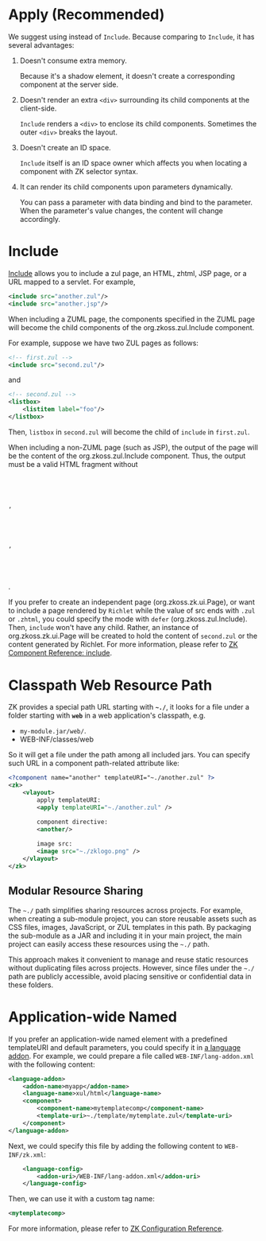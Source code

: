 # Apply (Recommended)

We suggest using
[<apply>](http://books.zkoss.org/zk-mvvm-book/8.0/shadow_elements/shadow_elements.html)
instead of `Include`. Because comparing to `Include`, it has several
advantages:

1.  Doesn't consume extra memory.
      
    Because it's a shadow element, it doesn't create a corresponding
    component at the server side.
2.  Doesn't render an extra `<div>` surrounding its child components at
    the client-side.
      
    `Include` renders a `<div>` to enclose its child components.
    Sometimes the outer `<div>` breaks the layout.
3.  Doesn't create an ID space.
      
    `Include` itself is an ID space owner which affects you when
    locating a component with ZK selector syntax.
4.  It can render its child components upon parameters dynamically.
      
    You can pass a parameter with data binding and bind to the
    parameter. When the parameter's value changes, the content will
    change accordingly.

# Include

[Include](ZK_Component_Reference/Essential_Components/Include)
allows you to include a zul page, an HTML, zhtml, JSP page, or a URL
mapped to a servlet. For example,

``` xml
<include src="another.zul"/>
<include src="another.jsp"/>
```

When including a ZUML page, the components specified in the ZUML page
will become the child components of the
<javadoc>org.zkoss.zul.Include</javadoc> component.

For example, suppose we have two ZUL pages as follows:

``` xml
<!-- first.zul -->
<include src="second.zul"/>
```

and

``` xml
<!-- second.zul -->
<listbox>
    <listitem label="foo"/>
</listbox>
```

Then, `listbox` in `second.zul` will become the child of `include` in
`first.zul`.

When including a non-ZUML page (such as JSP), the output of the page
will be the content of the <javadoc>org.zkoss.zul.Include</javadoc>
component. Thus, the output must be a valid HTML fragment without <code>

<html>

,

<head>

,

<body>

</code>.

If you prefer to create an independent page
(<javadoc type="interface">org.zkoss.zk.ui.Page</javadoc>), or want to
include a page rendered by `Richlet` while the value of src ends with
`.zul` or `.zhtml`, you could specify the mode with `defer`
(<javadoc method="setMode(java.lang.String)">org.zkoss.zul.Include</javadoc>).
Then, `include` won't have any child. Rather, an instance of
<javadoc type="interface">org.zkoss.zk.ui.Page</javadoc> will be created
to hold the content of `second.zul` or the content generated by Richlet.
For more information, please refer to [ZK Component Reference:
include](ZK_Component_Reference/Essential_Components/Include).

# Classpath Web Resource Path

ZK provides a special path URL starting with **`~./`**, it looks for a
file under a folder starting with **`web`** in a web application's
classpath, e.g.

- `my-module.jar/web/`.
- WEB-INF/classes/web

So it will get a file under the path among all included jars. You can
specify such URL in a component path-related attribute like:

``` xml
<?component name="another" templateURI="~./another.zul" ?>
<zk>
    <vlayout>
        apply templateURI:
        <apply templateURI="~./another.zul" />

        component directive:
        <another/>
        
        image src:
        <image src="~./zklogo.png" />
    </vlayout>
</zk>
```

## Modular Resource Sharing

The `~./` path simplifies sharing resources across projects. For example, when creating a sub-module project, you can store reusable assets such as CSS files, images, JavaScript, or ZUL templates in this path. By packaging the sub-module as a JAR and including it in your main project, the main project can easily access these resources using the `~./` path.

This approach makes it convenient to manage and reuse static resources without duplicating files across projects. However, since files under the `~./` path are publicly accessible, avoid placing sensitive or confidential data in these folders.

# Application-wide Named <Apply>

If you prefer an application-wide named
[<apply>](http://books.zkoss.org/zk-mvvm-book/8.0/syntax/apply.html)
element with a predefined templateURI and default parameters, you could
specify it in [a language
addon](ZK_Client-side_Reference/Language_Definition). For
example, we could prepare a file called `WEB-INF/lang-addon.xml` with
the following content:

``` XML
<language-addon>
    <addon-name>myapp</addon-name>
    <language-name>xul/html</language-name>
    <component>
        <component-name>mytemplatecomp</component-name>
        <template-uri>~./template/mytemplate.zul</template-uri>
    </component>
</language-addon>
```

Next, we could specify this file by adding the following content to
`WEB-INF/zk.xml`:

``` xml
    <language-config>
        <addon-uri>/WEB-INF/lang-addon.xml</addon-uri>
    </language-config>
```

Then, we can use it with a custom tag name:

``` xml
<mytemplatecomp>
```

For more information, please refer to [ZK Configuration
Reference](ZK_Configuration_Reference/zk.xml/The_language-config_Element).
